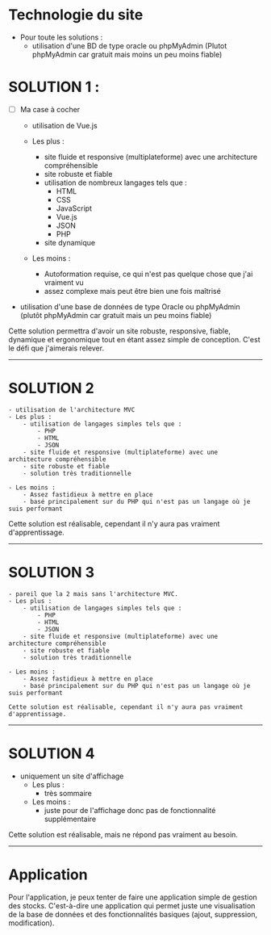 # Technologie du site

- Pour toute les solutions :
    - utilisation d'une BD de type oracle ou phpMyAdmin (Plutot phpMyAdmin car gratuit mais moins un peu moins fiable)



# SOLUTION 1 :
- [ ] Ma case à cocher
    - utilisation de Vue.js
    - Les plus : 
        - site fluide et responsive (multiplateforme) avec une architecture compréhensible
        - site robuste et fiable
        - utilisation de nombreux langages tels que : 
            - HTML
            - CSS
            - JavaScript
            - Vue.js
            - JSON
            - PHP
        - site dynamique
    
    - Les moins :
        - Autoformation requise, ce qui n'est pas quelque chose que j'ai vraiment vu
        - assez complexe mais peut être bien une fois maîtrisé

- utilisation d'une base de données de type Oracle ou phpMyAdmin (plutôt phpMyAdmin car gratuit mais un peu moins fiable)

Cette solution permettra d'avoir un site robuste, responsive, fiable, dynamique et ergonomique tout 
en étant assez simple de conception. C'est le défi que j'aimerais relever.


--------------------------------------------------------------------------------------------------

#  SOLUTION 2
    - utilisation de l'architecture MVC
    - Les plus : 
        - utilisation de langages simples tels que : 
            - PHP
            - HTML
            - JSON
        - site fluide et responsive (multiplateforme) avec une architecture compréhensible
        - site robuste et fiable
        - solution très traditionnelle

    - Les moins :
        - Assez fastidieux à mettre en place
        - basé principalement sur du PHP qui n'est pas un langage où je suis performant
        
Cette solution est réalisable, cependant il n'y aura pas vraiment d'apprentissage.

--------------------------------------------------------------------------------------------------

#  SOLUTION 3
    - pareil que la 2 mais sans l'architecture MVC.
    - Les plus : 
        - utilisation de langages simples tels que : 
            - PHP
            - HTML
            - JSON
        - site fluide et responsive (multiplateforme) avec une architecture compréhensible
        - site robuste et fiable
        - solution très traditionnelle

    - Les moins :
        - Assez fastidieux à mettre en place
        - basé principalement sur du PHP qui n'est pas un langage où je suis performant
        
    Cette solution est réalisable, cependant il n'y aura pas vraiment d'apprentissage.


--------------------------------------------------------------------------------------------------

#  SOLUTION 4
- uniquement un site d'affichage
    - Les plus :
        - très sommaire
    - Les moins :
        - juste pour de l'affichage donc pas de fonctionnalité supplémentaire

Cette solution est réalisable, mais ne répond pas vraiment au besoin.



--------------------------------------------------------------------------------------------------

# Application

Pour l'application, je peux tenter de faire une application simple de gestion des stocks.
C'est-à-dire une application qui permet juste une visualisation de la base de données et des fonctionnalités basiques (ajout, suppression, modification).



                



